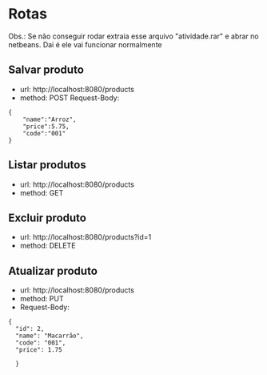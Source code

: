 # Rotas

Obs.: Se não conseguir rodar extraia esse arquivo "atividade.rar" e abrar no netbeans. Dai é ele vai funcionar normalmente
## Salvar produto
- url: http://localhost:8080/products
- method: POST
Request-Body: 
```
{
    "name":"Arroz",
    "price":5.75,
    "code":"001"
}
```
## Listar produtos
- url: http://localhost:8080/products
- method: GET

## Excluir produto
- url: http://localhost:8080/products?id=1
- method: DELETE
## Atualizar produto
- url: http://localhost:8080/products
- method: PUT
- Request-Body: 
```
{
  "id": 2,
  "name": "Macarrão",
  "code": "001",
  "price": 1.75
  
  }
```
